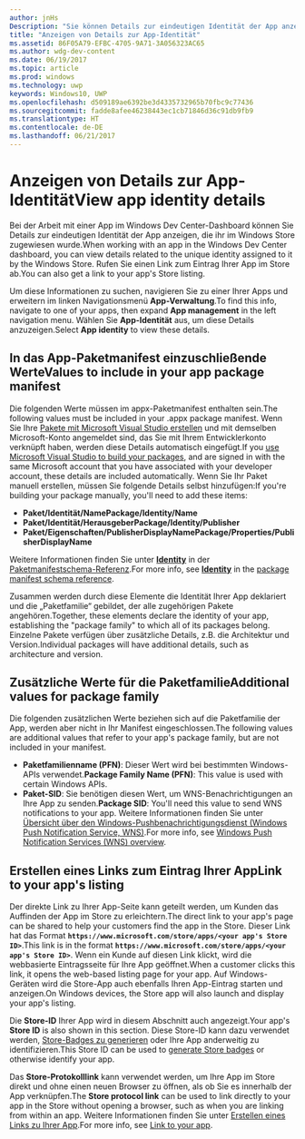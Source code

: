 ```yaml
---
author: jnHs
Description: "Sie können Details zur eindeutigen Identität der App anzeigen, die ihr im Windows Store zugewiesen wurde, und einen Link zum Eintrag Ihrer App im Store abrufen."
title: "Anzeigen von Details zur App-Identität"
ms.assetid: 86F05A79-EFBC-4705-9A71-3A056323AC65
ms.author: wdg-dev-content
ms.date: 06/19/2017
ms.topic: article
ms.prod: windows
ms.technology: uwp
keywords: Windows10, UWP
ms.openlocfilehash: d509189ae6392be3d4335732965b70fbc9c77436
ms.sourcegitcommit: fadde8afee46238443ec1cb71846d36c91db9fb9
ms.translationtype: HT
ms.contentlocale: de-DE
ms.lasthandoff: 06/21/2017
---
```

# <a name="view-app-identity-details"></a><span data-ttu-id="244d1-104">Anzeigen von Details zur App-Identität</span><span class="sxs-lookup"><span data-stu-id="244d1-104">View app identity details</span></span>


<span data-ttu-id="244d1-105">Bei der Arbeit mit einer App im Windows Dev Center-Dashboard können Sie Details zur eindeutigen Identität der App anzeigen, die ihr im Windows Store zugewiesen wurde.</span><span class="sxs-lookup"><span data-stu-id="244d1-105">When working with an app in the Windows Dev Center dashboard, you can view details related to the unique identity assigned to it by the Windows Store.</span></span> <span data-ttu-id="244d1-106">Rufen Sie einen Link zum Eintrag Ihrer App im Store ab.</span><span class="sxs-lookup"><span data-stu-id="244d1-106">You can also get a link to your app's Store listing.</span></span>

<span data-ttu-id="244d1-107">Um diese Informationen zu suchen, navigieren Sie zu einer Ihrer Apps und erweitern im linken Navigationsmenü **App-Verwaltung**.</span><span class="sxs-lookup"><span data-stu-id="244d1-107">To find this info, navigate to one of your apps, then expand **App management** in the left navigation menu.</span></span> <span data-ttu-id="244d1-108">Wählen Sie **App-Identität** aus, um diese Details anzuzeigen.</span><span class="sxs-lookup"><span data-stu-id="244d1-108">Select **App identity** to view these details.</span></span>


## <a name="values-to-include-in-your-app-package-manifest"></a><span data-ttu-id="244d1-109">In das App-Paketmanifest einzuschließende Werte</span><span class="sxs-lookup"><span data-stu-id="244d1-109">Values to include in your app package manifest</span></span>

<span data-ttu-id="244d1-110">Die folgenden Werte müssen im appx-Paketmanifest enthalten sein.</span><span class="sxs-lookup"><span data-stu-id="244d1-110">The following values must be included in your .appx package manifest.</span></span> <span data-ttu-id="244d1-111">Wenn Sie Ihre [Pakete mit Microsoft Visual Studio erstellen](../packaging/packaging-uwp-apps.md) und mit demselben Microsoft-Konto angemeldet sind, das Sie mit Ihrem Entwicklerkonto verknüpft haben, werden diese Details automatisch eingefügt.</span><span class="sxs-lookup"><span data-stu-id="244d1-111">If you [use Microsoft Visual Studio to build your packages](../packaging/packaging-uwp-apps.md), and are signed in with the same Microsoft account that you have associated with your developer account, these details are included automatically.</span></span> <span data-ttu-id="244d1-112">Wenn Sie Ihr Paket manuell erstellen, müssen Sie folgende Details selbst hinzufügen:</span><span class="sxs-lookup"><span data-stu-id="244d1-112">If you're building your package manually, you'll need to add these items:</span></span>

-   **<span data-ttu-id="244d1-113">Paket/Identität/Name</span><span class="sxs-lookup"><span data-stu-id="244d1-113">Package/Identity/Name</span></span>**
-   **<span data-ttu-id="244d1-114">Paket/Identität/Herausgeber</span><span class="sxs-lookup"><span data-stu-id="244d1-114">Package/Identity/Publisher</span></span>**
-   **<span data-ttu-id="244d1-115">Paket/Eigenschaften/PublisherDisplayName</span><span class="sxs-lookup"><span data-stu-id="244d1-115">Package/Properties/PublisherDisplayName</span></span>**

<span data-ttu-id="244d1-116">Weitere Informationen finden Sie unter [**Identity**](https://docs.microsoft.com/uwp/schemas/appxpackage/appxmanifestschema/element-identity) in der [Paketmanifestschema-Referenz](https://docs.microsoft.com/uwp/schemas/appxpackage/appxmanifestschema/schema-root).</span><span class="sxs-lookup"><span data-stu-id="244d1-116">For more info, see [**Identity**](https://docs.microsoft.com/uwp/schemas/appxpackage/appxmanifestschema/element-identity) in the [package manifest schema reference](https://docs.microsoft.com/uwp/schemas/appxpackage/appxmanifestschema/schema-root).</span></span>

<span data-ttu-id="244d1-117">Zusammen werden durch diese Elemente die Identität Ihrer App deklariert und die „Paketfamilie“ gebildet, der alle zugehörigen Pakete angehören.</span><span class="sxs-lookup"><span data-stu-id="244d1-117">Together, these elements declare the identity of your app, establishing the "package family" to which all of its packages belong.</span></span> <span data-ttu-id="244d1-118">Einzelne Pakete verfügen über zusätzliche Details, z.B. die Architektur und Version.</span><span class="sxs-lookup"><span data-stu-id="244d1-118">Individual packages will have additional details, such as architecture and version.</span></span>


## <a name="additional-values-for-package-family"></a><span data-ttu-id="244d1-119">Zusätzliche Werte für die Paketfamilie</span><span class="sxs-lookup"><span data-stu-id="244d1-119">Additional values for package family</span></span>

<span data-ttu-id="244d1-120">Die folgenden zusätzlichen Werte beziehen sich auf die Paketfamilie der App, werden aber nicht in Ihr Manifest eingeschlossen.</span><span class="sxs-lookup"><span data-stu-id="244d1-120">The following values are additional values that refer to your app's package family, but are not included in your manifest.</span></span>

-   <span data-ttu-id="244d1-121">**Paketfamilienname (PFN)**: Dieser Wert wird bei bestimmten Windows-APIs verwendet.</span><span class="sxs-lookup"><span data-stu-id="244d1-121">**Package Family Name (PFN)**: This value is used with certain Windows APIs.</span></span>
-   <span data-ttu-id="244d1-122">**Paket-SID**: Sie benötigen diesen Wert, um WNS-Benachrichtigungen an Ihre App zu senden.</span><span class="sxs-lookup"><span data-stu-id="244d1-122">**Package SID**: You'll need this value to send WNS notifications to your app.</span></span> <span data-ttu-id="244d1-123">Weitere Informationen finden Sie unter [Übersicht über den Windows-Pushbenachrichtigungsdienst (Windows Push Notification Service, WNS)](../controls-and-patterns/tiles-and-notifications-windows-push-notification-services--wns--overview.md).</span><span class="sxs-lookup"><span data-stu-id="244d1-123">For more info, see [Windows Push Notification Services (WNS) overview](../controls-and-patterns/tiles-and-notifications-windows-push-notification-services--wns--overview.md).</span></span>


## <a name="link-to-your-apps-listing"></a><span data-ttu-id="244d1-124">Erstellen eines Links zum Eintrag Ihrer App</span><span class="sxs-lookup"><span data-stu-id="244d1-124">Link to your app's listing</span></span>

<span data-ttu-id="244d1-125">Der direkte Link zu Ihrer App-Seite kann geteilt werden, um Kunden das Auffinden der App im Store zu erleichtern.</span><span class="sxs-lookup"><span data-stu-id="244d1-125">The direct link to your app's page can be shared to help your customers find the app in the Store.</span></span> <span data-ttu-id="244d1-126">Dieser Link hat das Format **`https://www.microsoft.com/store/apps/<your app's Store ID>`**.</span><span class="sxs-lookup"><span data-stu-id="244d1-126">This link is in the format **`https://www.microsoft.com/store/apps/<your app's Store ID>`**.</span></span> <span data-ttu-id="244d1-127">Wenn ein Kunde auf diesen Link klickt, wird die webbasierte Eintragsseite für Ihre App geöffnet.</span><span class="sxs-lookup"><span data-stu-id="244d1-127">When a customer clicks this link, it opens the web-based listing page for your app.</span></span> <span data-ttu-id="244d1-128">Auf Windows-Geräten wird die Store-App auch ebenfalls Ihren App-Eintrag starten und anzeigen.</span><span class="sxs-lookup"><span data-stu-id="244d1-128">On Windows devices, the Store app will also launch and display your app's listing.</span></span>

<span data-ttu-id="244d1-129">Die **Store-ID** Ihrer App wird in diesem Abschnitt auch angezeigt.</span><span class="sxs-lookup"><span data-stu-id="244d1-129">Your app's **Store ID** is also shown in this section.</span></span> <span data-ttu-id="244d1-130">Diese Store-ID kann dazu verwendet werden, [Store-Badges zu generieren](http://go.microsoft.com/fwlink/p/?LinkId=534236) oder Ihre App anderweitig zu identifizieren.</span><span class="sxs-lookup"><span data-stu-id="244d1-130">This Store ID can be used to [generate Store badges](http://go.microsoft.com/fwlink/p/?LinkId=534236) or otherwise identify your app.</span></span>

<span data-ttu-id="244d1-131">Das **Store-Protokolllink** kann verwendet werden, um Ihre App im Store direkt und ohne einen neuen Browser zu öffnen, als ob Sie es innerhalb der App verknüpfen.</span><span class="sxs-lookup"><span data-stu-id="244d1-131">The **Store protocol link** can be used to link directly to your app in the Store without opening a browser, such as when you are linking from within an app.</span></span> <span data-ttu-id="244d1-132">Weitere Informationen finden Sie unter [Erstellen eines Links zu Ihrer App](link-to-your-app.md).</span><span class="sxs-lookup"><span data-stu-id="244d1-132">For more info, see [Link to your app](link-to-your-app.md).</span></span>



 

 




